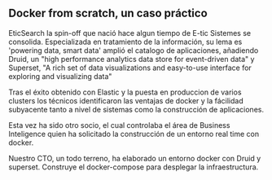 ## Docker from scratch, un caso práctico

EticSearch la spin-off que nació hace algun tiempo de E-tic Sistemes se consolida. Especializada en tratamiento de la información, su lema es 'powering data, smart data' amplió el catalogo de aplicaciones, añadiendo Druid, un "high performance analytics data store for event-driven data" y Superset, "A rich set of data visualizations and easy-to-use interface for exploring and visualizing data"

Tras el éxito obtenido con Elastic y la puesta en produccion de varios clusters los técnicos identificaron las ventajas de docker y la fácilidad subyacente tanto a nivel de sistemas como la construcción de aplicaciones.

Esta vez ha sido otro socio, el cual controlaba el área de Business Inteligence quien ha solicitado la construcción de un entorno real time con docker.

Nuestro CTO, un todo terreno, ha elaborado un entorno docker con Druid y superset. Construye el docker-compose para desplegar la infraestructura. 
